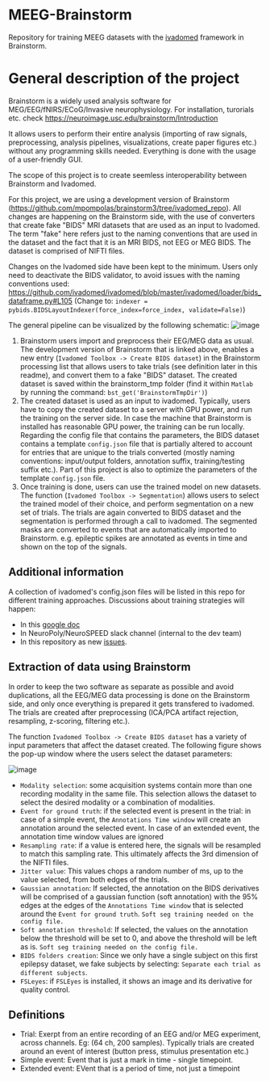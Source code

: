 # MEEG-Brainstorm

Repository for training MEEG datasets with the [ivadomed](https://ivadomed.org) framework in Brainstorm.

# General description of the project
Brainstorm is a widely used analysis software for MEG/EEG/fNIRS/ECoG/Invasive neurophysiology. For installation, turorials etc. check https://neuroimage.usc.edu/brainstorm/Introduction

It allows users to perform their entire analysis (importing of raw signals, preprocessing, analysis pipelines, visualizations, create paper figures etc.) without any programming skills needed. Everything is done with the usage of a user-friendly GUI.

The scope of this project is to create seemless interoperability between Brainstorm and Ivadomed.

For this project, we are using a development version of Brainstorm (https://github.com/mpompolas/brainstorm3/tree/ivadomed_repo).
All changes are happening on the Brainstorm side, with the use of converters that create fake "BIDS" MRI datasets that are used as an input to Ivadomed. The term "fake" here refers just to the naming conventions that are used in the dataset and the fact that it is an MRI BIDS, not EEG or MEG BIDS. The dataset is comprised of NIFTI files.

Changes on the Ivadomed side have been kept to the minimum. Users only need to deactivate the BIDS validator, to avoid issues with the naming conventions used:
https://github.com/ivadomed/ivadomed/blob/master/ivadomed/loader/bids_dataframe.py#L105
(Change to:  `indexer = pybids.BIDSLayoutIndexer(force_index=force_index, validate=False)`)


The general pipeline can be visualized by the following schematic:
![image](https://user-images.githubusercontent.com/23224563/144139372-d0592453-7f04-4ad7-a59e-ac5301f28757.png)

1. Brainstorm users import and preprocess their EEG/MEG data as usual. The development version of Brainstorm that is linked above, enables a new entry (`Ivadomed Toolbox -> Create BIDS dataset`) in the Brainstorm processing list that allows users to take trials (see definition later in this readme), and convert them to a fake "BIDS" dataset. The created dataset is saved within the brainstorm_tmp folder (find it within `Matlab` by running the command: `bst_get('BrainstormTmpDir')`)
2. The created dataset is used as an input to ivadomed. Typically, users have to copy the created dataset to a server with GPU power, and run the training on the server side. In case the machine that Brainstorm is installed has reasonable GPU power, the training can be run locally.
Regarding the config file that contains the parameters, the BIDS dataset contains a template `config.json` file that is partially altered to account for entries that are unique to the trials converted (mostly naming conventions: input/output folders, annotation suffix, training/testing suffix etc.).
Part of this project is also to optimize the parameters of the template `config.json` file.
3. Once training is done, users can use the trained model on new datasets. The function (`Ivadomed Toolbox -> Segmentation`) allows users to select the trained model of their choice, and perform segmentation on a new set of trials. The trials are again converted to BIDS dataset and the segmentation is performed through a call to ivadomed. The segmented masks are converted to events that are automatically imported to Brainstorm. e.g. epileptic spikes are annotated as events in time and shown on the top of the signals.


## Additional information

A collection of ivadomed's config.json files will be listed in this repo for different training approaches. Discussions about training strategies will happen:
- In this [google doc](https://docs.google.com/document/d/1PLo__1w8K5Zk1c8ckOLamadaGM_dK872cYwsGFO4DQk/edit#)
- In NeuroPoly/NeuroSPEED slack channel (internal to the dev team)
- In this repository as new [issues](https://github.com/ivadomed/MEEG-Brainstorm/issues).



## Extraction of data using Brainstorm

In order to keep the two software as separate as possible and avoid duplications, all the EEG/MEG data processing is done on the Brainstorm side, and only once everything is prepared it gets transfered to ivadomed. The trials are created after preprocessing (ICA/PCA artifact rejection, resampling, z-scoring, filtering etc.).

The function `Ivadomed Toolbox -> Create BIDS dataset` has a variety of input parameters that affect the dataset created. The following figure shows the pop-up window where the users select the dataset parameters:


![image](https://user-images.githubusercontent.com/23224563/144146427-e11d1789-67de-421b-88d1-57b95e26a870.png)

- `Modality selection`: some acquisition systems contain more than one recording modality in the same file. This selection allows the dataset to select the desired modality or a combination of modalities.
- `Event for ground truth`: if the selected event is present in the trial: in case of a simple event, the `Annotations Time window` will create an annotation around the selected event. In case of an extended event, the annotation time window values are ignored
- `Resampling rate`: if a value is entered here, the signals will be resampled to match this sampling rate. This ultimately affects the 3rd dimension of the NIFTI files.
- `Jitter value`: This values chops a random number of ms, up to the value selected, from both edges of the trials.
- `Gaussian annotation`: If selected, the annotation on the BIDS derivatives will be comprised of a gaussian function (soft annotation) with the 95% edges at the edges of the `Annotations Time window` that is selected around the `Event for ground truth`. `Soft seg training needed on the config file.`
- `Soft annotation threshold`: If selected, the values on the annotation below the threshold will be set to 0, and above the threshold will be left as is. `Soft seg training needed on the config file.`
- `BIDS folders creation`: Since we only have a single subject on this first epilepsy dataset, we fake subjects by selecting: `Separate each trial as different subjects`.
- `FSLeyes`: if `FSLEyes` is installed, it shows an image and its derivative for quality control.



## Definitions

- Trial: Exerpt from an entire recording of an EEG and/or MEG experiment, across channels. Eg: (64 ch, 200 samples).
         Typically trials are created around an event of interest (button press, stimulus presentation etc.)
- Simple event: Event that is just a mark in time - single timepoint.
- Extended event: EVent that is a period of time, not just a timepoint
